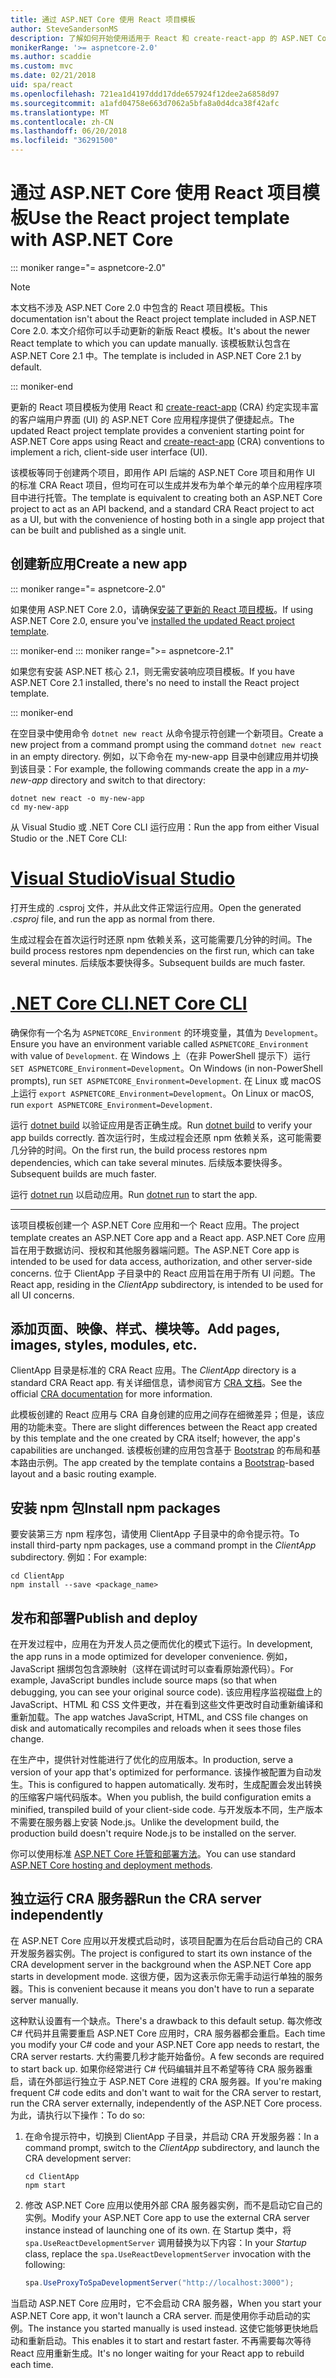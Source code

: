 ```yaml
---
title: 通过 ASP.NET Core 使用 React 项目模板
author: SteveSandersonMS
description: 了解如何开始使用适用于 React 和 create-react-app 的 ASP.NET Core 单页应用程序 (SPA) 项目模板。
monikerRange: '>= aspnetcore-2.0'
ms.author: scaddie
ms.custom: mvc
ms.date: 02/21/2018
uid: spa/react
ms.openlocfilehash: 721ea1d4197ddd17dde657924f12dee2a6858d97
ms.sourcegitcommit: a1afd04758e663d7062a5bfa8a0d4dca38f42afc
ms.translationtype: MT
ms.contentlocale: zh-CN
ms.lasthandoff: 06/20/2018
ms.locfileid: "36291500"
---
```

# <a name="use-the-react-project-template-with-aspnet-core"></a><span data-ttu-id="f999b-103">通过 ASP.NET Core 使用 React 项目模板</span><span class="sxs-lookup"><span data-stu-id="f999b-103">Use the React project template with ASP.NET Core</span></span>

::: moniker range="= aspnetcore-2.0"

> [!NOTE]
> <span data-ttu-id="f999b-104">本文档不涉及 ASP.NET Core 2.0 中包含的 React 项目模板。</span><span class="sxs-lookup"><span data-stu-id="f999b-104">This documentation isn't about the React project template included in ASP.NET Core 2.0.</span></span> <span data-ttu-id="f999b-105">本文介绍你可以手动更新的新版 React 模板。</span><span class="sxs-lookup"><span data-stu-id="f999b-105">It's about the newer React template to which you can update manually.</span></span> <span data-ttu-id="f999b-106">该模板默认包含在 ASP.NET Core 2.1 中。</span><span class="sxs-lookup"><span data-stu-id="f999b-106">The template is included in ASP.NET Core 2.1 by default.</span></span>

::: moniker-end

<span data-ttu-id="f999b-107">更新的 React 项目模板为使用 React 和 [create-react-app](https://github.com/facebookincubator/create-react-app) (CRA) 约定实现丰富的客户端用户界面 (UI) 的 ASP.NET Core 应用程序提供了便捷起点。</span><span class="sxs-lookup"><span data-stu-id="f999b-107">The updated React project template provides a convenient starting point for ASP.NET Core apps using React and [create-react-app](https://github.com/facebookincubator/create-react-app) (CRA) conventions to implement a rich, client-side user interface (UI).</span></span>

<span data-ttu-id="f999b-108">该模板等同于创建两个项目，即用作 API 后端的 ASP.NET Core 项目和用作 UI 的标准 CRA React 项目，但均可在可以生成并发布为单个单元的单个应用程序项目中进行托管。</span><span class="sxs-lookup"><span data-stu-id="f999b-108">The template is equivalent to creating both an ASP.NET Core project to act as an API backend, and a standard CRA React project to act as a UI, but with the convenience of hosting both in a single app project that can be built and published as a single unit.</span></span>

## <a name="create-a-new-app"></a><span data-ttu-id="f999b-109">创建新应用</span><span class="sxs-lookup"><span data-stu-id="f999b-109">Create a new app</span></span>

::: moniker range="= aspnetcore-2.0"

<span data-ttu-id="f999b-110">如果使用 ASP.NET Core 2.0，请确保[安装了更新的 React 项目模板](xref:spa/index#installation)。</span><span class="sxs-lookup"><span data-stu-id="f999b-110">If using ASP.NET Core 2.0, ensure you've [installed the updated React project template](xref:spa/index#installation).</span></span>

::: moniker-end
::: moniker range=">= aspnetcore-2.1"

<span data-ttu-id="f999b-111">如果您有安装 ASP.NET 核心 2.1，则无需安装响应项目模板。</span><span class="sxs-lookup"><span data-stu-id="f999b-111">If you have ASP.NET Core 2.1 installed, there's no need to install the React project template.</span></span>

::: moniker-end

<span data-ttu-id="f999b-112">在空目录中使用命令 `dotnet new react` 从命令提示符创建一个新项目。</span><span class="sxs-lookup"><span data-stu-id="f999b-112">Create a new project from a command prompt using the command `dotnet new react` in an empty directory.</span></span> <span data-ttu-id="f999b-113">例如，以下命令在 my-new-app 目录中创建应用并切换到该目录：</span><span class="sxs-lookup"><span data-stu-id="f999b-113">For example, the following commands create the app in a *my-new-app* directory and switch to that directory:</span></span>

```console
dotnet new react -o my-new-app
cd my-new-app
```

<span data-ttu-id="f999b-114">从 Visual Studio 或 .NET Core CLI 运行应用：</span><span class="sxs-lookup"><span data-stu-id="f999b-114">Run the app from either Visual Studio or the .NET Core CLI:</span></span>

# <a name="visual-studiotabvisual-studio"></a>[<span data-ttu-id="f999b-115">Visual Studio</span><span class="sxs-lookup"><span data-stu-id="f999b-115">Visual Studio</span></span>](#tab/visual-studio)

<span data-ttu-id="f999b-116">打开生成的 .csproj 文件，并从此文件正常运行应用。</span><span class="sxs-lookup"><span data-stu-id="f999b-116">Open the generated *.csproj* file, and run the app as normal from there.</span></span>

<span data-ttu-id="f999b-117">生成过程会在首次运行时还原 npm 依赖关系，这可能需要几分钟的时间。</span><span class="sxs-lookup"><span data-stu-id="f999b-117">The build process restores npm dependencies on the first run, which can take several minutes.</span></span> <span data-ttu-id="f999b-118">后续版本要快得多。</span><span class="sxs-lookup"><span data-stu-id="f999b-118">Subsequent builds are much faster.</span></span>

# <a name="net-core-clitabnetcore-cli"></a>[<span data-ttu-id="f999b-119">.NET Core CLI</span><span class="sxs-lookup"><span data-stu-id="f999b-119">.NET Core CLI</span></span>](#tab/netcore-cli)

<span data-ttu-id="f999b-120">确保你有一个名为 `ASPNETCORE_Environment` 的环境变量，其值为 `Development`。</span><span class="sxs-lookup"><span data-stu-id="f999b-120">Ensure you have an environment variable called `ASPNETCORE_Environment` with value of `Development`.</span></span> <span data-ttu-id="f999b-121">在 Windows 上（在非 PowerShell 提示下）运行 `SET ASPNETCORE_Environment=Development`。</span><span class="sxs-lookup"><span data-stu-id="f999b-121">On Windows (in non-PowerShell prompts), run `SET ASPNETCORE_Environment=Development`.</span></span> <span data-ttu-id="f999b-122">在 Linux 或 macOS 上运行 `export ASPNETCORE_Environment=Development`。</span><span class="sxs-lookup"><span data-stu-id="f999b-122">On Linux or macOS, run `export ASPNETCORE_Environment=Development`.</span></span>

<span data-ttu-id="f999b-123">运行 [dotnet build](/dotnet/core/tools/dotnet-build) 以验证应用是否正确生成。</span><span class="sxs-lookup"><span data-stu-id="f999b-123">Run [dotnet build](/dotnet/core/tools/dotnet-build) to verify your app builds correctly.</span></span> <span data-ttu-id="f999b-124">首次运行时，生成过程会还原 npm 依赖关系，这可能需要几分钟的时间。</span><span class="sxs-lookup"><span data-stu-id="f999b-124">On the first run, the build process restores npm dependencies, which can take several minutes.</span></span> <span data-ttu-id="f999b-125">后续版本要快得多。</span><span class="sxs-lookup"><span data-stu-id="f999b-125">Subsequent builds are much faster.</span></span>

<span data-ttu-id="f999b-126">运行 [dotnet run](/dotnet/core/tools/dotnet-run) 以启动应用。</span><span class="sxs-lookup"><span data-stu-id="f999b-126">Run [dotnet run](/dotnet/core/tools/dotnet-run) to start the app.</span></span>

---

<span data-ttu-id="f999b-127">该项目模板创建一个 ASP.NET Core 应用和一个 React 应用。</span><span class="sxs-lookup"><span data-stu-id="f999b-127">The project template creates an ASP.NET Core app and a React app.</span></span> <span data-ttu-id="f999b-128">ASP.NET Core 应用旨在用于数据访问、授权和其他服务器端问题。</span><span class="sxs-lookup"><span data-stu-id="f999b-128">The ASP.NET Core app is intended to be used for data access, authorization, and other server-side concerns.</span></span> <span data-ttu-id="f999b-129">位于 ClientApp 子目录中的 React 应用旨在用于所有 UI 问题。</span><span class="sxs-lookup"><span data-stu-id="f999b-129">The React app, residing in the *ClientApp* subdirectory, is intended to be used for all UI concerns.</span></span>

## <a name="add-pages-images-styles-modules-etc"></a><span data-ttu-id="f999b-130">添加页面、映像、样式、模块等。</span><span class="sxs-lookup"><span data-stu-id="f999b-130">Add pages, images, styles, modules, etc.</span></span>

<span data-ttu-id="f999b-131">ClientApp 目录是标准的 CRA React 应用。</span><span class="sxs-lookup"><span data-stu-id="f999b-131">The *ClientApp* directory is a standard CRA React app.</span></span> <span data-ttu-id="f999b-132">有关详细信息，请参阅官方 [CRA 文档](https://github.com/facebookincubator/create-react-app/blob/master/packages/react-scripts/template/README.md)。</span><span class="sxs-lookup"><span data-stu-id="f999b-132">See the official [CRA documentation](https://github.com/facebookincubator/create-react-app/blob/master/packages/react-scripts/template/README.md) for more information.</span></span>

<span data-ttu-id="f999b-133">此模板创建的 React 应用与 CRA 自身创建的应用之间存在细微差异；但是，该应用的功能未变。</span><span class="sxs-lookup"><span data-stu-id="f999b-133">There are slight differences between the React app created by this template and the one created by CRA itself; however, the app's capabilities are unchanged.</span></span> <span data-ttu-id="f999b-134">该模板创建的应用包含基于 [Bootstrap](https://getbootstrap.com/) 的布局和基本路由示例。</span><span class="sxs-lookup"><span data-stu-id="f999b-134">The app created by the template contains a [Bootstrap](https://getbootstrap.com/)-based layout and a basic routing example.</span></span>

## <a name="install-npm-packages"></a><span data-ttu-id="f999b-135">安装 npm 包</span><span class="sxs-lookup"><span data-stu-id="f999b-135">Install npm packages</span></span>

<span data-ttu-id="f999b-136">要安装第三方 npm 程序包，请使用 ClientApp 子目录中的命令提示符。</span><span class="sxs-lookup"><span data-stu-id="f999b-136">To install third-party npm packages, use a command prompt in the *ClientApp* subdirectory.</span></span> <span data-ttu-id="f999b-137">例如：</span><span class="sxs-lookup"><span data-stu-id="f999b-137">For example:</span></span>

```console
cd ClientApp
npm install --save <package_name>
```

## <a name="publish-and-deploy"></a><span data-ttu-id="f999b-138">发布和部署</span><span class="sxs-lookup"><span data-stu-id="f999b-138">Publish and deploy</span></span>

<span data-ttu-id="f999b-139">在开发过程中，应用在为开发人员之便而优化的模式下运行。</span><span class="sxs-lookup"><span data-stu-id="f999b-139">In development, the app runs in a mode optimized for developer convenience.</span></span> <span data-ttu-id="f999b-140">例如，JavaScript 捆绑包包含源映射（这样在调试时可以查看原始源代码）。</span><span class="sxs-lookup"><span data-stu-id="f999b-140">For example, JavaScript bundles include source maps (so that when debugging, you can see your original source code).</span></span> <span data-ttu-id="f999b-141">该应用程序监视磁盘上的 JavaScript、HTML 和 CSS 文件更改，并在看到这些文件更改时自动重新编译和重新加载。</span><span class="sxs-lookup"><span data-stu-id="f999b-141">The app watches JavaScript, HTML, and CSS file changes on disk and automatically recompiles and reloads when it sees those files change.</span></span>

<span data-ttu-id="f999b-142">在生产中，提供针对性能进行了优化的应用版本。</span><span class="sxs-lookup"><span data-stu-id="f999b-142">In production, serve a version of your app that's optimized for performance.</span></span> <span data-ttu-id="f999b-143">该操作被配置为自动发生。</span><span class="sxs-lookup"><span data-stu-id="f999b-143">This is configured to happen automatically.</span></span> <span data-ttu-id="f999b-144">发布时，生成配置会发出转换的压缩客户端代码版本。</span><span class="sxs-lookup"><span data-stu-id="f999b-144">When you publish, the build configuration emits a minified, transpiled build of your client-side code.</span></span> <span data-ttu-id="f999b-145">与开发版本不同，生产版本不需要在服务器上安装 Node.js。</span><span class="sxs-lookup"><span data-stu-id="f999b-145">Unlike the development build, the production build doesn't require Node.js to be installed on the server.</span></span>

<span data-ttu-id="f999b-146">你可以使用标准 [ASP.NET Core 托管和部署方法](xref:host-and-deploy/index)。</span><span class="sxs-lookup"><span data-stu-id="f999b-146">You can use standard [ASP.NET Core hosting and deployment methods](xref:host-and-deploy/index).</span></span>

## <a name="run-the-cra-server-independently"></a><span data-ttu-id="f999b-147">独立运行 CRA 服务器</span><span class="sxs-lookup"><span data-stu-id="f999b-147">Run the CRA server independently</span></span>

<span data-ttu-id="f999b-148">在 ASP.NET Core 应用以开发模式启动时，该项目配置为在后台启动自己的 CRA 开发服务器实例。</span><span class="sxs-lookup"><span data-stu-id="f999b-148">The project is configured to start its own instance of the CRA development server in the background when the ASP.NET Core app starts in development mode.</span></span> <span data-ttu-id="f999b-149">这很方便，因为这表示你无需手动运行单独的服务器。</span><span class="sxs-lookup"><span data-stu-id="f999b-149">This is convenient because it means you don't have to run a separate server manually.</span></span>

<span data-ttu-id="f999b-150">这种默认设置有一个缺点。</span><span class="sxs-lookup"><span data-stu-id="f999b-150">There's a drawback to this default setup.</span></span> <span data-ttu-id="f999b-151">每次修改 C# 代码并且需要重启 ASP.NET Core 应用时，CRA 服务器都会重启。</span><span class="sxs-lookup"><span data-stu-id="f999b-151">Each time you modify your C# code and your ASP.NET Core app needs to restart, the CRA server restarts.</span></span> <span data-ttu-id="f999b-152">大约需要几秒才能开始备份。</span><span class="sxs-lookup"><span data-stu-id="f999b-152">A few seconds are required to start back up.</span></span> <span data-ttu-id="f999b-153">如果你经常进行 C# 代码编辑并且不希望等待 CRA 服务器重启，请在外部运行独立于 ASP.NET Core 进程的 CRA 服务器。</span><span class="sxs-lookup"><span data-stu-id="f999b-153">If you're making frequent C# code edits and don't want to wait for the CRA server to restart, run the CRA server externally, independently of the ASP.NET Core process.</span></span> <span data-ttu-id="f999b-154">为此，请执行以下操作：</span><span class="sxs-lookup"><span data-stu-id="f999b-154">To do so:</span></span>

1. <span data-ttu-id="f999b-155">在命令提示符中，切换到 ClientApp 子目录，并启动 CRA 开发服务器：</span><span class="sxs-lookup"><span data-stu-id="f999b-155">In a command prompt, switch to the *ClientApp* subdirectory, and launch the CRA development server:</span></span>

    ```console
    cd ClientApp
    npm start
    ```

2. <span data-ttu-id="f999b-156">修改 ASP.NET Core 应用以使用外部 CRA 服务器实例，而不是启动它自己的实例。</span><span class="sxs-lookup"><span data-stu-id="f999b-156">Modify your ASP.NET Core app to use the external CRA server instance instead of launching one of its own.</span></span> <span data-ttu-id="f999b-157">在 Startup 类中，将 `spa.UseReactDevelopmentServer` 调用替换为以下内容：</span><span class="sxs-lookup"><span data-stu-id="f999b-157">In your *Startup* class, replace the `spa.UseReactDevelopmentServer` invocation with the following:</span></span>

    ```csharp
    spa.UseProxyToSpaDevelopmentServer("http://localhost:3000");
    ```

<span data-ttu-id="f999b-158">当启动 ASP.NET Core 应用时，它不会启动 CRA 服务器，</span><span class="sxs-lookup"><span data-stu-id="f999b-158">When you start your ASP.NET Core app, it won't launch a CRA server.</span></span> <span data-ttu-id="f999b-159">而是使用你手动启动的实例。</span><span class="sxs-lookup"><span data-stu-id="f999b-159">The instance you started manually is used instead.</span></span> <span data-ttu-id="f999b-160">这使它能够更快地启动和重新启动。</span><span class="sxs-lookup"><span data-stu-id="f999b-160">This enables it to start and restart faster.</span></span> <span data-ttu-id="f999b-161">不再需要每次等待 React 应用重新生成。</span><span class="sxs-lookup"><span data-stu-id="f999b-161">It's no longer waiting for your React app to rebuild each time.</span></span>

